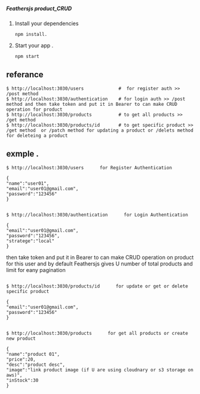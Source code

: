 ##### Feathersjs product_CRUD

 
 1. Install your dependencies

    ```
    npm install.
    ```

2. Start your app .

    ```
    npm start
    ```

## referance

```
$ http://localhost:3030/users             #  for register auth >> /post method
$ http://localhost:3030/authentication    # for login auth >> /post method and then take token and put it in Bearer to can make CRUD operation for product
$ http://localhost:3030/products          # to get all products >> /get method
$ http://localhost:3030/products/id       # to get specific product >> /get method  or /patch method for updating a product or /delets method for deleteing a product
```
 


## exmple .

```
$ http://localhost:3030/users      for Register Authentication 

{
"name":"user01",
"email":"user01@gmail.com",
"password":"123456"
}
 ```
 
 
```

$ http://localhost:3030/authentication      for Login Authentication 

{
"email":"user01@gmail.com",
"password":"123456",
"stratege":"local"
}
 ```
  then take token and put it in Bearer to can make CRUD operation on product for this user and by default Feathersjs gives U number of total products and limit for eany pagination 
 
 ```

$ http://localhost:3030/products/id      for update or get or delete specific product 

{
"email":"user01@gmail.com",
"password":"123456"
}
 ```
 
 
 ```

$ http://localhost:3030/products      for get all products or create new product

{
"name":"product 01",
"price":20,
"desc":"product desc",
"image":"link product image (if U are using cloudnary or s3 storage on aws)",
"inStock":30
}
 ```
 

